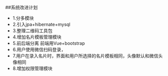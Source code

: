 ##系统改进计划

- 1.分多模块
- 2.引入jpa+hibernate+mysql
- 3.整理二维码工具包
- 4.增加名片模板管理模块
- 5.前后端分离 前端用Vue+bootstrap
- 6.用户使用微信扫码登录，
- 7.用户在录入名片时，界面和用户所选择的名片模板相同，头像默认和微信头像相同
- 8.增加权限管理模块

